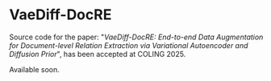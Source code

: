 # VaeDiff-DocRE
Source code for the paper: "*VaeDiff-DocRE: End-to-end Data Augmentation for Document-level Relation Extraction via Variational Autoencoder and Diffusion Prior*", has been accepted at COLING 2025.

Available soon.
